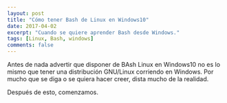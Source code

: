 ```yaml
---
layout: post
title: "Cómo tener Bash de Linux en Windows10"
date: 2017-04-02
excerpt: "Cuando se quiere aprender Bash desde Windows."
tags: [Linux, Bash, windows]
comments: false
---
```


Antes de nada advertir que disponer de BAsh Linux en Windows10 no es lo mismo que
tener una distribución GNU/Linux corriendo en Windows. Por mucho que se diga
o se quiera hacer creer, dista mucho de la realidad.

Después de esto, comenzamos.
